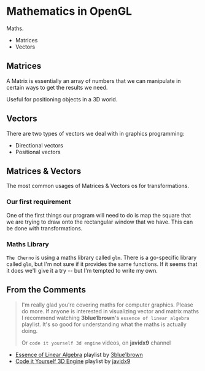 # Mathematics in OpenGL

Maths.

- Matrices
- Vectors

## Matrices

A Matrix is essentially an array of numbers that we can manipulate in certain ways to get the results we need.

Useful for positioning objects in a 3D world.

## Vectors

There are two types of vectors we deal with in graphics programming:

- Directional vectors
- Positional vectors

## Matrices & Vectors

The most common usages of Matrices & Vectors os for transformations.

### Our first requirement

One of the first things our program will need to do is map the square that we are trying to draw onto the rectangular window that we have. This can be done with transformations.

### Maths Library

`The Cherno` is using a maths library called `glm`. There is a go-specific library called `glm`, but I'm not sure if it provides the same functions. If it seems that it does we'll give it a try -- but I'm tempted to write my own.

## From the Comments

> I'm really glad you're covering maths for computer graphics. Please do more. If anyone is interested in visualizing vector and matrix maths I recommend watching **3blue1brown**'s `essence of linear algebra` playlist. It's so good for understanding what the maths is actually doing.
>
> Or `code it yourself 3d engine` videos, on **javidx9** channel

- [Essence of Linear Algebra](https://www.youtube.com/watch?v=fNk_zzaMoSs&list=PLZHQObOWTQDPD3MizzM2xVFitgF8hE_ab) playlist by [3blue1brown](https://www.youtube.com/channel/UCYO_jab_esuFRV4b17AJtAw)
- [Code it Yourself 3D Engine](https://www.youtube.com/watch?v=ih20l3pJoeU&list=PLrOv9FMX8xJE8NgepZR1etrsU63fDDGxO&index=22) playlist by [javidx9](https://www.youtube.com/channel/UC-yuWVUplUJZvieEligKBkA)
